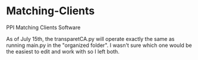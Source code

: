 # Matching-Clients
 PPI Matching Clients Software 

 As of July 15th, the transparetCA.py will operate exactly the same as running main.py in the "organized folder". I wasn't sure which one would be the easiest to edit and work with so I left both.  
 
